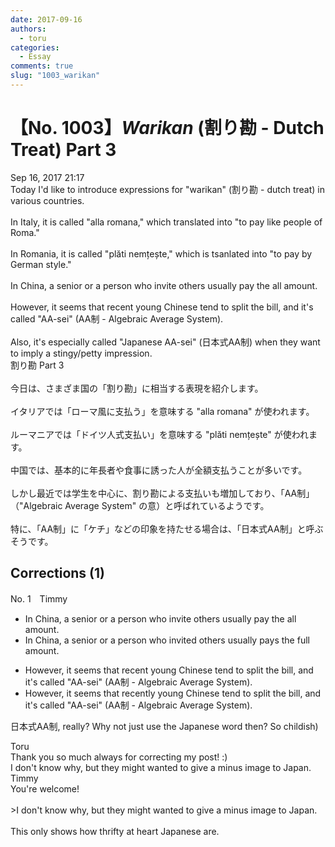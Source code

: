 ```yaml
---
date: 2017-09-16
authors:
  - toru
categories:
  - Essay
comments: true
slug: "1003_warikan"
---
```


# 【No. 1003】<strong><em>Warikan</strong></em> (割り勘 - Dutch Treat) Part 3
<div class="date">Sep 16, 2017 21:17</div>
<div id="post"><div id="body_show_ori">
Today I'd like to introduce expressions for "warikan" (割り勘 - dutch treat) in various countries.<br/><br/>In Italy, it is called "alla romana," which translated into "to pay like people of Roma."<br/><br/>In Romania, it is called "plăti nemțește," which is tsanlated into "to pay by German style."<br/><br/>In China, a senior or a person who invite others usually pay the all amount.<br/><br/>However, it seems that recent young Chinese tend to split the bill, and it's called "AA-sei" (AA制 - Algebraic Average System).<br/><br/>Also, it's especially called "Japanese AA-sei" (日本式AA制) when they want to imply a stingy/petty impression.
</div></div>

<!-- more -->

<div id="post_ja"><div id="body_show_mo">
割り勘 Part 3<br/><br/>今日は、さまざま国の「割り勘」に相当する表現を紹介します。<br/><br/>イタリアでは「ローマ風に支払う」を意味する "alla romana" が使われます。<br/><br/>ルーマニアでは「ドイツ人式支払い」を意味する "plăti nemțește" が使われます。<br/><br/>中国では、基本的に年長者や食事に誘った人が全額支払うことが多いです。<br/><br/>しかし最近では学生を中心に、割り勘による支払いも増加しており、「AA制」（"Algebraic Average System" の意）と呼ばれているようです。<br/><br/>特に、「AA制」に「ケチ」などの印象を持たせる場合は、「日本式AA制」と呼ぶそうです。
</div></div>

## Corrections (1)
<div id="block"><div class="first_name"> No. 1　<span class="just_name">Timmy</span></div><div id="block2">
<ul class="correction_field">
<li class="incorrect">In China, a senior or a person who invite others usually pay the all amount.</li>
<li class="corrected correct">
In China, a senior or a person who invite<span class="f_blue">d</span> others usually pay<span class="f_blue">s</span> the <span class="f_blue">full</span> amount.
</li>
</ul>
<ul class="correction_field">
<li class="incorrect">However, it seems that recent young Chinese tend to split the bill, and it's called "AA-sei" (AA制 - Algebraic Average System).</li>
<li class="corrected correct">
However, it seems that recent<span class="f_blue">ly</span> young Chinese tend to split the bill, and it's called "AA-sei" (AA制 - Algebraic Average System).
</li>
</ul>
<p class="comment_small">
 日本式AA制, really? Why not just use the Japanese word then? So childish)
</p>

</div><div class="name"><span class="just_name">Toru</span><br>
Thank you so much always for correcting my post! :)<br/>I don't know why, but they might wanted to give a minus image to Japan.
</div>
<div class="name"><span class="just_name">Timmy</span><br>
You're welcome!<br/><br/>&gt;I don't know why, but they might wanted to give a minus image to Japan.<br/><br/>This only shows how thrifty at heart Japanese are.
</div>
</div>
